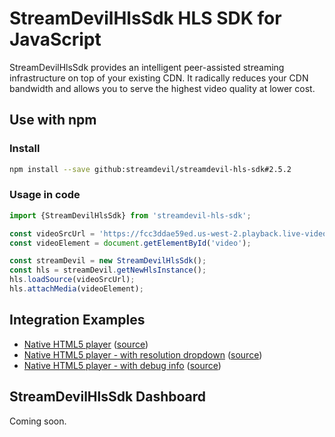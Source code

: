 StreamDevilHlsSdk HLS SDK for JavaScript
==================================

StreamDevilHlsSdk provides an intelligent peer-assisted streaming infrastructure on top of your existing CDN. It radically reduces your CDN bandwidth and allows you to serve the highest video quality at lower cost.

## Use with npm

### Install

```bash
npm install --save github:streamdevil/streamdevil-hls-sdk#2.5.2
```

### Usage in code

```javascript
import {StreamDevilHlsSdk} from 'streamdevil-hls-sdk';

const videoSrcUrl = 'https://fcc3ddae59ed.us-west-2.playback.live-video.net/api/video/v1/us-west-2.893648527354.channel.DmumNckWFTqz.m3u8';
const videoElement = document.getElementById('video');

const streamDevil = new StreamDevilHlsSdk();
const hls = streamDevil.getNewHlsInstance();
hls.loadSource(videoSrcUrl);
hls.attachMedia(videoElement);
``` 

## Integration Examples

- [Native HTML5 player](https://streamdevil.github.io/streamdevil-hls-sdk/examples/native-html5-player-simple.html) ([source](https://github.com/streamdevil/streamdevil-hls-sdk/blob/master/examples/native-html5-player-simple.html))
- [Native HTML5 player - with resolution dropdown](https://streamdevil.github.io/streamdevil-hls-sdk/examples/native-html5-player-with-res-select.html) ([source](https://github.com/streamdevil/streamdevil-hls-sdk/blob/master/examples/native-html5-player-with-res-select.html))
- [Native HTML5 player - with debug info](https://streamdevil.github.io/streamdevil-hls-sdk/examples/native-html5-player-debug.html) ([source](https://github.com/streamdevil/streamdevil-hls-sdk/blob/master/examples/native-html5-player-debug.html))

## StreamDevilHlsSdk Dashboard

Coming soon.
